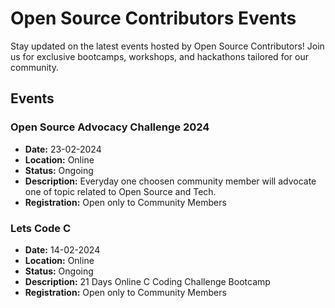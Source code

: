 # Open Source Contributors Events

Stay updated on the latest events hosted by Open Source Contributors! Join us for exclusive bootcamps, workshops, and hackathons tailored for our community.

## Events

### **Open Source Advocacy Challenge 2024**


- **Date:** 23-02-2024
- **Location:** Online
- **Status:** Ongoing
- **Description:** Everyday one choosen community member will advocate one of topic related to Open Source and Tech.
- **Registration:** Open only to Community Members

### **Lets Code C**

- **Date:** 14-02-2024
- **Location:** Online
- **Status:** Ongoing
- **Description:** 21 Days Online C Coding Challenge Bootcamp 
- **Registration:** Open only to Community Members

